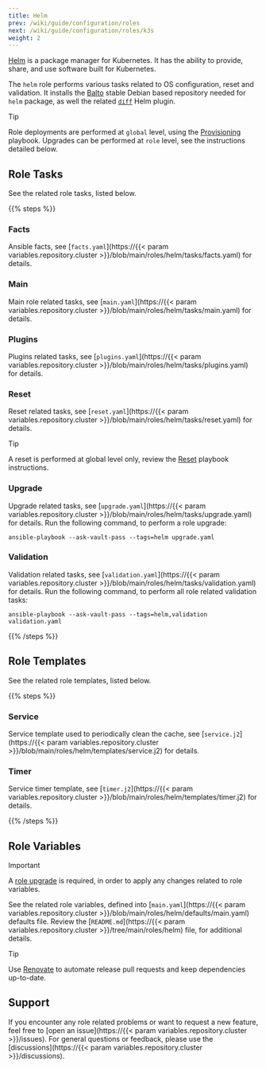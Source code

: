 ```yaml
---
title: Helm
prev: /wiki/guide/configuration/roles
next: /wiki/guide/configuration/roles/k3s
weight: 2
---
```


[Helm](https://helm.sh/docs) is a package manager for Kubernetes. It has the ability to provide, share, and use software built for Kubernetes.

The `helm` role performs various tasks related to OS configuration, reset and validation. It installs the [Balto](https://helm.baltorepo.com/stable/debian/packages/helm) stable Debian based repository needed for `helm` package, as well the related [`diff`](https://github.com/databus23/helm-diff/releases) Helm plugin.

> [!TIP]
> Role deployments are performed at `global` level, using the [Provisioning](/k3s-cluster/wiki/guide/playbooks/provisioning) playbook. Upgrades can be performed at `role` level, see the instructions detailed below.

<!--more-->

## Role Tasks

See the related role tasks, listed below.

{{% steps %}}

### Facts


Ansible facts, see [`facts.yaml`](https://{{< param variables.repository.cluster >}}/blob/main/roles/helm/tasks/facts.yaml) for details.

### Main

Main role related tasks, see [`main.yaml`](https://{{< param variables.repository.cluster >}}/blob/main/roles/helm/tasks/main.yaml) for details.

### Plugins

Plugins related tasks, see [`plugins.yaml`](https://{{< param variables.repository.cluster >}}/blob/main/roles/helm/tasks/plugins.yaml) for details.

### Reset

Reset related tasks, see [`reset.yaml`](https://{{< param variables.repository.cluster >}}/blob/main/roles/helm/tasks/reset.yaml) for details.

> [!TIP]
> A reset is performed at global level only, review the [Reset](/k3s-cluster/wiki/guide/playbooks/reset) playbook instructions.

### Upgrade

Upgrade related tasks, see [`upgrade.yaml`](https://{{< param variables.repository.cluster >}}/blob/main/roles/helm/tasks/upgrade.yaml) for details. Run the following command, to perform a role upgrade:

```shell
ansible-playbook --ask-vault-pass --tags=helm upgrade.yaml
```

### Validation

Validation related tasks, see [`validation.yaml`](https://{{< param variables.repository.cluster >}}/blob/main/roles/helm/tasks/validation.yaml) for details. Run the following command, to perform all role related validation tasks:

```shell
ansible-playbook --ask-vault-pass --tags=helm,validation validation.yaml
```

{{% /steps %}}

## Role Templates

See the related role templates, listed below.

{{% steps %}}

### Service

Service template used to periodically clean the cache, see [`service.j2`](https://{{< param variables.repository.cluster >}}/blob/main/roles/helm/templates/service.j2) for details.

### Timer

Service timer template, see [`timer.j2`](https://{{< param variables.repository.cluster >}}/blob/main/roles/helm/templates/timer.j2) for details.

{{% /steps %}}

## Role Variables

> [!IMPORTANT]
> A [role upgrade](/k3s-cluster/wiki/guide/configuration/roles/helm/#upgrade) is required, in order to apply any changes related to role variables.

See the related role variables, defined into [`main.yaml`](https://{{< param variables.repository.cluster >}}/blob/main/roles/helm/defaults/main.yaml) defaults file. Review the [`README.md`](https://{{< param variables.repository.cluster >}}/tree/main/roles/helm) file, for additional details.

> [!TIP]
> Use [Renovate](/k3s-cluster/tutorials/handbook/tools/#renovate) to automate release pull requests and keep dependencies up-to-date.

## Support

If you encounter any role related problems or want to request a new feature, feel free to [open an issue](https://{{< param variables.repository.cluster >}}/issues). For general questions or feedback, please use the [discussions](https://{{< param variables.repository.cluster >}}/discussions).
